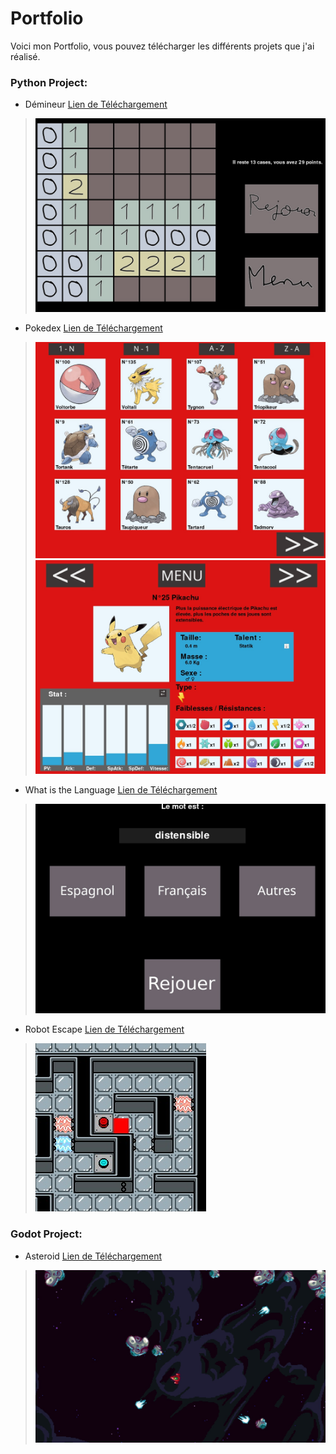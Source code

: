 # Portfolio
Voici mon Portfolio, vous pouvez télécharger les différents projets que j'ai réalisé.

### Python Project:
- Démineur [Lien de Téléchargement](https://github/Nathan-GUYARD/)
> ![presentation image](/asset/img/demineur.jpeg)
- Pokedex [Lien de Téléchargement](https://github/Nathan-GUYARD/)
> ![presentation image](/asset/img/pokedex1.jpeg) ![presentation image](/asset/img/pokedex2.jpeg)
- What is the Language [Lien de Téléchargement](https://github/Nathan-GUYARD/)
> ![presentation image](/asset/img/WITL.jpg)
- Robot Escape [Lien de Téléchargement](https://github/Nathan-GUYARD/)
> ![presentation image](/asset/img/robot_escape.jpeg)

### Godot Project:
- Asteroid [Lien de Téléchargement](https://github/Nathan-GUYARD/)
> ![presentation image](/asset/img/asteroid.jpeg)
